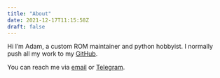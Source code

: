 ```yaml
---
title: "About"
date: 2021-12-17T11:15:58Z
draft: false
---
```



Hi I’m Adam, a custom ROM maintainer and python hobbyist. I normally push all my work to my [GitHub](https://github.com/goshawk22).

You can reach me via [email](mailto:dev@goshawk22.uk) or [Telegram](https://t.me/goshawk22).

